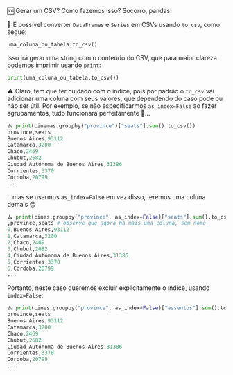 :sos: Gerar um CSV? Como fazemos isso? Socorro, pandas!

:arrows_counterclockwise: É possível converter `DataFrames` e `Series` em CSVs usando `to_csv`, como segue:

```python
uma_coluna_ou_tabela.to_csv()
```

Isso irá gerar uma string com o conteúdo do CSV, que para maior clareza podemos imprimir usando `print`:

```python
print(uma_coluna_ou_tabela.to_csv())
```

⚠️ Claro, tem que ter cuidado com o índice, pois por padrão o `to_csv` vai adicionar uma coluna com seus valores, que dependendo do caso pode ou não ser útil. Por exemplo, se não especificarmos `as_index=False` ao fazer agrupamentos, tudo funcionará perfeitamente :tada:...

```python
ム print(cinemas.groupby("province")["seats"].sum().to_csv())
province,seats
Buenos Aires,93112
Catamarca,3200
Chaco,2469
Chubut,2682
Ciudad Autónoma de Buenos Aires,31386
Corrientes,3370
Córdoba,20799
...
```

...mas se usarmos `as_index=False` em vez disso, teremos uma coluna demais :expressionless:

```python
ム print(cines.groupby("province", as_index=False)["seats"].sum().to_csv())
,province,seats # observe que agora há mais uma coluna, sem nome
0,Buenos Aires,93112
1,Catamarca,3200
2,Chaco,2469
3,Chubut,2682
4,Ciudad Autónoma de Buenos Aires,31386
5,Corrientes,3370
6,Córdoba,20799
...
```

Portanto, neste caso queremos excluir explicitamente o índice, usando `index=False`:

```python
ム print(cines.groupby("province", as_index=False)["assentos"].sum().to_csv(index=False))
province,seats
Buenos Aires,93112
Catamarca,3200
Chaco,2469
Chubut,2682
Ciudad Autónoma de Buenos Aires,31386
Corrientes,3370
Córdoba,20799
...
```
